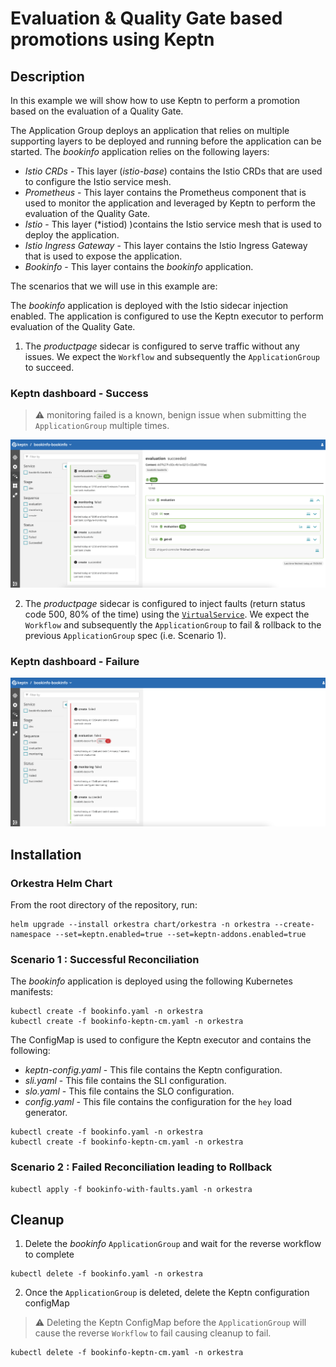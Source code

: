 # Evaluation & Quality Gate based promotions using Keptn

## Description

In this example we will show how to use Keptn to perform a promotion based on the evaluation of a Quality Gate.

The Application Group deploys an application that relies on multiple supporting layers to be deployed and running before the application can be started. The *bookinfo* application relies on the following layers:

- *Istio CRDs* - This layer (*istio-base*) contains the Istio CRDs that are used to configure the Istio service mesh.
- *Prometheus* - This layer contains the Prometheus component that is used to monitor the application and leveraged by Keptn to perform the evaluation of the Quality Gate.
- *Istio* - This layer (*istiod) )contains the Istio service mesh that is used to deploy the application.
- *Istio Ingress Gateway* - This layer contains the Istio Ingress Gateway that is used to expose the application.
- *Bookinfo* - This layer contains the *bookinfo* application.

The scenarios that we will use in this example are:

The *bookinfo* application is deployed with the Istio sidecar injection enabled. The application is configured to use the Keptn executor to perform evaluation of the Quality Gate.

1. The *productpage* sidecar is configured to serve traffic without any issues.
We expect the `Workflow` and subsequently the `ApplicationGroup` to succeed.

### Keptn dashboard - Success

> ⚠️ monitoring failed is a known, benign issue when submitting the `ApplicationGroup` multiple times.

![Keptn Dashboard](./keptn-dashboard.png)

2. The *productpage* sidecar is configured to inject faults (return status code 500, 80% of the time) using the [`VirtualService`](https://istio.io/latest/docs/tasks/traffic-management/fault-injection/). We expect the `Workflow` and subsequently the `ApplicationGroup` to fail & rollback to the previous `ApplicationGroup` spec (i.e. Scenario 1).

### Keptn dashboard - Failure

![Keptn Dashboard](./keptn-dashboard-failed.png)

## Installation

### Orkestra Helm Chart

From the root directory of the repository, run:

```shell
helm upgrade --install orkestra chart/orkestra -n orkestra --create-namespace --set=keptn.enabled=true --set=keptn-addons.enabled=true  
```

### Scenario 1 : Successful Reconciliation

The *bookinfo* application is deployed using the following Kubernetes manifests:

```shell
kubectl create -f bookinfo.yaml -n orkestra
kubectl create -f bookinfo-keptn-cm.yaml -n orkestra
```

The ConfigMap is used to configure the Keptn executor and contains the following:

- *keptn-config.yaml* - This file contains the Keptn configuration.
- *sli.yaml* - This file contains the SLI configuration.
- *slo.yaml* - This file contains the SLO configuration.
- *config.yaml* - This file contains the configuration for the `hey` load generator.

```shell
kubectl create -f bookinfo.yaml -n orkestra
kubectl create -f bookinfo-keptn-cm.yaml -n orkestra
```

### Scenario 2 : Failed Reconciliation leading to Rollback

```shell
kubectl apply -f bookinfo-with-faults.yaml -n orkestra
```

## Cleanup

1. Delete the *bookinfo* `ApplicationGroup` and wait for the reverse workflow to complete

```shell
kubectl delete -f bookinfo.yaml -n orkestra
```

2. Once the `ApplicationGroup` is deleted, delete the Keptn configuration configMap

> ⚠️ Deleting the Keptn ConfigMap before the `ApplicationGroup` will cause the reverse `Workflow` to fail causing cleanup to fail.

```shell
kubectl delete -f bookinfo-keptn-cm.yaml -n orkestra
```

<!-- ## Manual Testing


### Authenticate with keptn

```terminal
export KEPTN_API_TOKEN=$(kubectl get secret keptn-api-token -n orkestra -ojsonpath='{.data.keptn-api-token}' | base64 --decode)
export KEPTN_ENDPOINT=http://$(kubectl get svc api-gateway-nginx -n orkestra -ojsonpath='{.status.loadBalancer.ingress[0].ip}')/api
```

```terminal
keptn auth --endpoint=$KEPTN_ENDPOINT --api-token=$KEPTN_API_TOKEN

Starting to authenticate
Successfully authenticated against the Keptn cluster http://20.72.120.233/api
```

### Retrieve username and password for Keptn bridge (dashboard)

```terminal
keptn configure bridge --output   
```

### Trigger evaluation

```terminal
keptn create project hey --shipyard=./shipyard.yaml
keptn create service bookinfo --project=hey
keptn configure monitoring prometheus --project=hey --service=bookinfo
keptn add-resource --project=hey --service=bookinfo --resource=slo.yaml --resourceUri=slo.yaml --stage=dev
keptn add-resource --project=hey --service=bookinfo --resource=prometheus/sli.yaml  --resourceUri=prometheus/sli.yaml --stage=dev
keptn add-resource --project=hey --service=bookinfo --resource=job/config.yaml  --resourceUri=job/config.yaml --stage=dev
keptn trigger evaluation --project=hey --service=bookinfo --timeframe=5m --stage dev --start $(date -u +"%Y-%m-%dT%T")
``` -->
